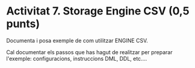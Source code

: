 # Activitat 7. Storage Engine CSV (0,5  punts)

Documenta i posa exemple de com utilitzar ENGINE CSV.

Cal documentar els passos que has hagut de realitzar per preparar l'exemple: configuracions, instruccions DML, DDL, etc....
